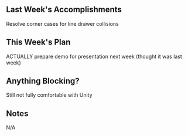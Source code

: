 ## Last Week's Accomplishments

Resolve corner cases for line drawer collisions

## This Week's Plan

ACTUALLY prepare demo for presentation next week (thought it was last week)

## Anything Blocking?

Still not fully comfortable with Unity

## Notes

N/A
